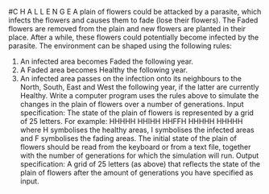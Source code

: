 #C H A L L E N G E
A plain of flowers could be attacked by a parasite, which infects the flowers and causes them to fade (lose their
flowers). The Faded flowers are removed from the plain and new flowers are planted in their place. After a
while, these flowers could potentially become infected by the parasite.
The environment can be shaped using the following rules:
1. An infected area becomes Faded the following year.
2. A Faded area becomes Healthy the following year.
3. An infected area passes on the infection onto its neighbours to the North, South, East and West the
following year, if the latter are currently Healthy.
Write a computer program uses the rules above to simulate the changes in the plain of flowers over a number
of generations.
Input specification:
The state of the plain of flowers is represented by a grid of 25 letters. For example:
HHHHH
HHIHH
HHFFH
HHHHH
HHHHH
where H symbolises the healthy areas, I symbolises the infected areas and F symbolises the fading areas. The
initial state of the plain of flowers should be read from the keyboard or from a text file, together with the
number of generations for which the simulation will run.
Output specification:
A grid of 25 letters (as above) that reflects the state of the plain of flowers after the amount of generations you
have specified as input.
